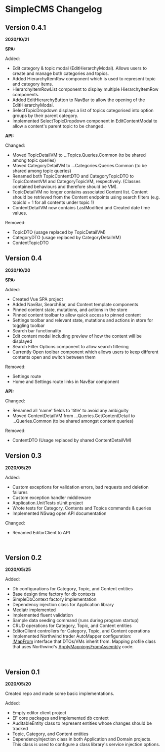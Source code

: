 
SimpleCMS Changelog
=========


Version 0.4.1
--
**2020/10/21**

**SPA:**

Added:
 - Edit category & topic modal (EditHierarchyModal). Allows users to create and manage both categories and topics.
 - Added HierarchyItemRow component which is used to represent topic and category items.
 - HierarchyItemRowList component to display multiple HierarchyItemRow components.
 - Added EditHierarchyButton to NavBar to allow the opening of the EditHierarchyModal.
 - SelectTopicDropdown displays a list of topics categorised into option groups by their parent category.
 - Implemented SelectTopicDropdown component in EditContentModal to allow a content's parent topic to be changed.


**API:**

Changed:
 - Moved TopicDetailVM to ...Topics.Queries.Common (to be shared among topic queries)
 - Moved CategoryDetailVM to ...Categories.Queries.Common (to be shared among topic queries)
 - Renamed both TopicContentDTO and CategoryTopicDTO to TopicContentVM and CategoryTopicVM, respectively. (Classes contained behaviours and therefore should be VM).
 - TopicDetailVM no longer contains associated Content list. Content should be retrieved from the Content endpoints using search filters (e.g. topicId = 1 for all contents under topic 1)
 - ContentDetailVM now contains LastModified and Created date time values.

Removed:
 - TopicDTO (usage replaced by TopicDetailVM)
 - CategoryDTO (usage replaced by CategoryDetailVM)
 - ContentTopicDTO


Version 0.4
--
**2020/10/20**

**SPA:**

Added:
 - Created Vue SPA project
 - Added NavBar, SearchBar, and Content template components
 - Pinned content state, mutations, and actions in the store
 - Pinned content toolbar to allow quick access to pinned content
 - Settings toolbar and relevant state, mutations and actions in store for toggling toolbar
 - Search bar functionality
 - Edit content modal including preview of how the content will be displayed
 - Search Filter Options component to allow search filtering
 - Currently Open toolbar component which allows users to keep different contents open and switch between them

Removed:
 - Settings route
 - Home and Settings route links in NavBar component


**API:**

Changed:
 - Renamed all 'name' fields to 'title' to avoid any ambiguity
 - Moved ContentDetailVM from ...Queries.GetContentDetail to ...Queries.Common (to be shared amongst content queries)

Removed:
 - ContentDTO (Usage replaced by shared ContentDetailVM)

Version 0.3
---
**2020/05/29**

Added:
 - Custom exceptions for validation errors, bad requests and deletion failures
 - Custom exception handler middleware
 - Application.UnitTests xUnit project
 - Wrote tests for Category, Contents and Topics commands & queries
 - Implemented NSwag open API documentation

Changed:
 - Renamed EditorClient to API

<br />

Version 0.2
---
**2020/05/25**

Added:
 - Db configurations for Category, Topic, and Content entities
 - Base design time factory for db contexts
 - SimpleDbContext factory implementation
 - Dependency injection class for Application library
 - Mediatr implemented
 - Implemented fluent validation
 - Sample data seeding command (runs during program startup)
 - CRUD operations for Category, Topic, and Content entities
 - EditorClient controllers for Category, Topic, and Content operations
 - Implemented Northwind trader AutoMapper configuration:<br />
	[IMapFrom](https://github.com/jasontaylordev/NorthwindTraders/blob/master/Src/Application/Common/Mappings/IMapFrom.cs) interface that DTOs/VMs inherit from.
	Mapping profile class that uses Northwind's [ApplyMappingsFromAssembly](https://github.com/jasontaylordev/NorthwindTraders/blob/master/Src/Application/Common/Mappings/MappingProfile.cs) code.

<br />

Version 0.1
---
**2020/05/20**

Created repo and made some basic implementations.

Added:
- Empty editor client project
- EF core packages and implemented db context
- AuditableEntity class to represent entities whose changes should be tracked
- Topic, Category, and Content entities 
- DependencyInjection class in both Application and Domain projects. This class is used to configure a class library's service injection options.

